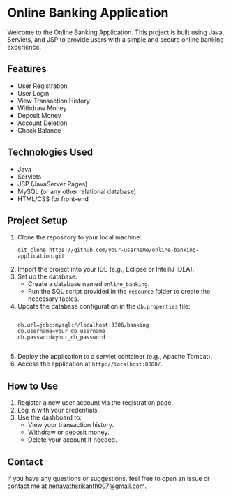 <!DOCTYPE html>
<html lang="en">
<head>
    <meta charset="UTF-8">
    <meta name="viewport" content="width=device-width, initial-scale=1.0">
</head>
<body>
    <h1>Online Banking Application</h1>
    <p>Welcome to the Online Banking Application. This project is built using Java, Servlets, and JSP to provide users with a simple and secure online banking experience.</p>
    <h2>Features</h2>
    <ul>
        <li>User Registration</li>
        <li>User Login</li>
        <li>View Transaction History</li>
        <li>Withdraw Money</li>
        <li>Deposit Money</li>
        <li>Account Deletion</li>
        <li>Check Balance</li>
    </ul>
    <h2>Technologies Used</h2>
    <ul>
        <li>Java</li>
        <li>Servlets</li>
        <li>JSP (JavaServer Pages)</li>
        <li>MySQL (or any other relational database)</li>
        <li>HTML/CSS for front-end</li>
    </ul>
    <h2>Project Setup</h2>
    <ol>
        <li>Clone the repository to your local machine:</li>
        <pre><code>git clone https://github.com/your-username/online-banking-application.git</code></pre>
        <li>Import the project into your IDE (e.g., Eclipse or IntelliJ IDEA).</li>
        <li>Set up the database:
            <ul>
                <li>Create a database named <code>online_banking</code>.</li>
                <li>Run the SQL script provided in the <code>resource</code> folder to create the necessary tables.</li>
            </ul>
        </li>
        <li>Update the database configuration in the <code>db.properties</code> file:</li>
        <pre><code>
db.url=jdbc:mysql://localhost:3306/banking
db.username=your_db_username
db.password=your_db_password
        </code></pre>
        <li>Deploy the application to a servlet container (e.g., Apache Tomcat).</li>
        <li>Access the application at <code>http://localhost:8080/</code>.</li>
    </ol>

   <h2>How to Use</h2>
    <ol>
        <li>Register a new user account via the registration page.</li>
        <li>Log in with your credentials.</li>
        <li>Use the dashboard to:
            <ul>
                <li>View your transaction history.</li>
                <li>Withdraw or deposit money.</li>
                <li>Delete your account if needed.</li>
            </ul>
        </li>
    </ol>
    <h2>Contact</h2>
    <p>If you have any questions or suggestions, feel free to open an issue or contact me at <a href="mailto:nenavathsrikanth007@gmail.com">nenavathsrikanth007@gmail.com</a>.</p>
</body>
</html>
